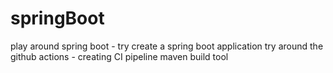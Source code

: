 # springBoot
play around spring boot - try create a spring boot application 
try around the github actions - creating CI pipeline 
maven build tool

